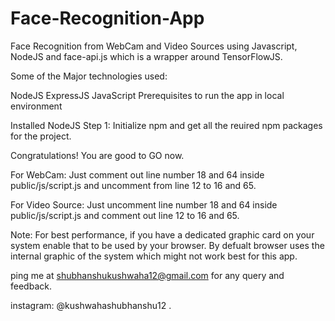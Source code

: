 # Face-Recognition-App
Face Recognition from WebCam and Video Sources using Javascript, NodeJS and face-api.js which is a wrapper around TensorFlowJS.

Some of the Major technologies used:

NodeJS
ExpressJS
JavaScript
Prerequisites to run the app in local environment

Installed NodeJS
Step 1: Initialize npm and get all the reuired npm packages for the project.

Congratulations! You are good to GO now.

For WebCam: Just comment out line number 18 and 64 inside public/js/script.js and uncomment from line 12 to 16 and 65.

For Video Source: Just uncomment line number 18 and 64 inside public/js/script.js and comment out line 12 to 16 and 65.

Note: For best performance, if you have a dedicated graphic card on your system enable that to be used by your browser. By defualt browser uses the internal graphic of the system which might not work best for this app.

ping me at shubhanshukushwaha12@gmail.com for any query and feedback.

instagram: @kushwahashubhanshu12 .
